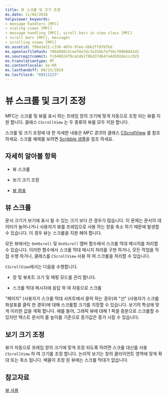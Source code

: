 ```yaml
---
title: 뷰 스크롤 및 크기 조정
ms.date: 11/04/2016
helpviewer_keywords:
- message handlers [MFC]
- scaling views [MFC]
- message handling [MFC], scroll bars in view class [MFC]
- scroll bars [MFC], messages
- scrolling views [MFC]
ms.assetid: f98a3421-c336-407e-97ee-dbb2ffd76fbd
ms.openlocfilehash: 7064880c5ceef8e7dc3e35bb7ef5bc700b0842d2
ms.sourcegitcommit: fcb48824f9ca24b1f8bd37d647a4d592de1cc925
ms.translationtype: MT
ms.contentlocale: ko-KR
ms.lasthandoff: 08/15/2019
ms.locfileid: "69511223"
---
```

# <a name="scrolling-and-scaling-views"></a>뷰 스크롤 및 크기 조정

MFC는 스크롤 및 뷰를 표시 하는 프레임 창의 크기에 맞게 자동으로 조정 되는 뷰를 지원 합니다. 클래스 `CScrollView` 는 두 종류의 뷰를 모두 지원 합니다.

스크롤 및 크기 조정에 대 한 자세한 내용은 *MFC 참조*의 클래스 [CScrollView](../mfc/reference/cscrollview-class.md) 를 참조 하세요. 스크롤 예제를 보려면 [Scribble 샘플](../overview/visual-cpp-samples.md)을 참조 하세요.

## <a name="what-do-you-want-to-know-more-about"></a>자세히 알아볼 항목

- 뷰 스크롤

- 보기 크기 조정

- [뷰 좌표](/windows/win32/gdi/window-coordinate-system)

##  <a name="_core_scrolling_a_view"></a>뷰 스크롤

문서 크기가 보기에 표시 될 수 있는 크기 보다 큰 경우가 많습니다. 이 문제는 문서의 데이터가 늘어나거나 사용자가 뷰를 프레임으로 사용 하는 창을 축소 하기 때문에 발생할 수 있습니다. 이 경우 뷰는 스크롤을 지원 해야 합니다.

모든 뷰에서는 `OnHScroll` 및 `OnVScroll` 멤버 함수에서 스크롤 막대 메시지를 처리할 수 있습니다. 이러한 함수에서 스크롤 막대 메시지 처리를 구현 하거나, 모든 작업을 직접 수행 하거나, 클래스를 `CScrollView` 사용 하 여 스크롤을 처리할 수 있습니다.

`CScrollView`에서는 다음을 수행합니다.

- 창 및 뷰포트 크기 및 매핑 모드를 관리 합니다.

- 스크롤 막대 메시지에 응답 하 여 자동으로 스크롤

"페이지" (사용자가 스크롤 막대 샤프트에서 클릭 하는 경우)와 "선" (사용자가 스크롤 화살표를 클릭 한 경우)에 대해 스크롤할 크기를 지정할 수 있습니다. 보기의 특성에 맞게 이러한 값을 계획 합니다. 예를 들어, 그래픽 뷰에 대해 1 픽셀 증분으로 스크롤할 수 있지만 텍스트 문서의 줄 높이를 기준으로 증가값은 증가 시킬 수 있습니다.

##  <a name="_core_scaling_a_view"></a>보기 크기 조정

뷰가 자동으로 프레임 창의 크기에 맞게 조정 되도록 하려면 스크롤 대신를 사용 `CScrollView` 하 여 크기를 조정 합니다. 논리적 보기는 창의 클라이언트 영역에 맞게 확대 또는 축소 됩니다. 배율이 조정 된 뷰에는 스크롤 막대가 없습니다.

## <a name="see-also"></a>참고자료

[뷰 사용](../mfc/using-views.md)
